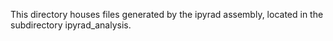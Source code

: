 This directory houses files generated by the ipyrad assembly, located in the subdirectory ipyrad_analysis.
